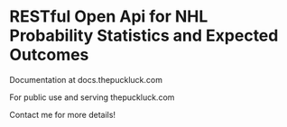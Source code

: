 RESTful Open Api for NHL Probability Statistics and Expected Outcomes
=============

Documentation at docs.thepuckluck.com

For public use and serving thepuckluck.com

Contact me for more details!
